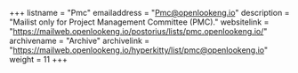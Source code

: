 +++
listname = "Pmc"
emailaddress = "Pmc@openlookeng.io"
description = "Mailist only for Project Management Committee (PMC)."
websitelink = "https://mailweb.openlookeng.io/postorius/lists/pmc.openlookeng.io/"
archivename = "Archive"
archivelink = "https://mailweb.openlookeng.io/hyperkitty/list/pmc@openlookeng.io"
weight = 11
+++